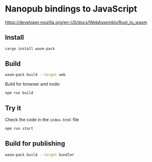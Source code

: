# Nanopub bindings to JavaScript

https://developer.mozilla.org/en-US/docs/WebAssembly/Rust_to_wasm

## Install

```bash
cargo install wasm-pack
```

## Build

```bash
wasm-pack build --target web
```

Build for browser and node:

```bash
npm run build
```

## Try it

Check the code in the `index.html` file

```bash
npm run start
```

## Build for publishing

```bash
wasm-pack build --target bundler
```
